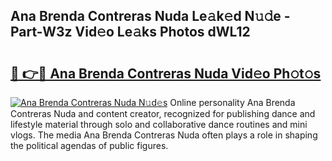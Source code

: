 ## Ana Brenda Contreras Nuda Le𝚊k𝚎d N𝚞𝚍e - Part-W3z Vid𝚎o Le𝚊ks Photos dWL12

# <h2><a href="http://fbfvv2q.evod.top/?m=Ana+Brenda+Contreras+Nuda">🔗 👉🔴 Ana Brenda Contreras Nuda Vid𝚎o Ph𝚘t𝚘s</a></h2>

[![Ana Brenda Contreras Nuda N𝚞d𝚎s](https://i.imgur.com/8V9OHl7.gif)](http://fbfvv2q.evod.top/?m=Ana+Brenda+Contreras+Nuda)
Online personality Ana Brenda Contreras Nuda and content creator, recognized for publishing dance and lifestyle material through solo and collaborative dance routines and mini vlogs. The media Ana Brenda Contreras Nuda often plays a role in shaping the political agendas of public figures. 
